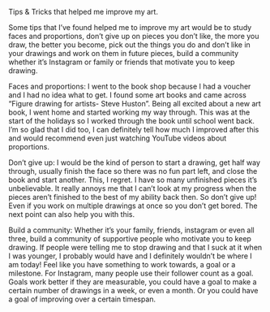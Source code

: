 Tips & Tricks that helped me improve my art.

Some tips that I’ve found helped me to improve my art would be to study faces and proportions, don’t give up on pieces you don’t like, the more you draw, the better you become, pick out the things you do and don’t like in your drawings and work on them in future pieces, build a community whether it’s Instagram or family or friends that motivate you to keep drawing.

Faces and proportions: I went to the book shop because I had a voucher and I had no idea what to get. I found some art books and came across “Figure drawing for artists- Steve Huston”. Being all excited about a new art book, I went home and started working my way through. This was at the start of the holidays so I worked through the book until school went back. I’m so glad that I did too, I can definitely tell how much I improved after this and would recommend even just watching YouTube videos about proportions.

Don’t give up: I would be the kind of person to start a drawing, get half way through, usually finish the face so there was no fun part left, and close the book and start another. This, I regret. I have so many unfinished pieces it’s unbelievable. It really annoys me that I can’t look at my progress when the pieces aren’t finished to the best of my ability back then. So don’t give up! Even if you work on multiple drawings at once so you don’t get bored. The next point can also help you with this.

Build a community: Whether it’s your family, friends, instagram or even all three, build a community of supportive people who motivate you to keep drawing. If people were telling me to stop drawing and that I suck at it when I was younger, I probably would have and I definitely wouldn’t be where I am today! Feel like you have something to work towards, a goal or a milestone. For Instagram, many people use their follower count as a goal. Goals work better if they are measurable, you could have a goal to make a certain number of drawings in a week, or even a month. Or you could have a goal of improving over a certain timespan.
